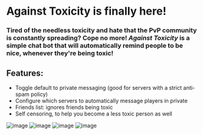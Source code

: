 # Against Toxicity is finally here!

### Tired of the needless toxicity and hate that the PvP community is constantly spreading? Cope no more! _Against Toxicity_ is a simple chat bot that will automatically remind people to be nice, whenever they're being toxic!
## Features:
- Toggle default to private messaging (good for servers with a strict anti-spam policy)
- Configure which servers to automatically message players in private
- Friends list: ignores friends being toxic
- Self censoring, to help you become a less toxic person as well

![image](https://github.com/epicgamerjamer/Against_Toxicity/assets/101027811/0c086bd7-32aa-4d81-8f5f-487e8ec0e1a4)
![image](https://github.com/epicgamerjamer/Against_Toxicity/assets/101027811/73da4f12-ad3a-4330-bf25-57f8df719683)
![image](https://github.com/epicgamerjamer/Against_Toxicity/assets/101027811/6558dfc4-23d1-4192-854c-a0dad9d54682)
![image](https://github.com/epicgamerjamer/Against_Toxicity/assets/101027811/bd938d09-b60f-4bc1-86f0-1d58ffbea339)
